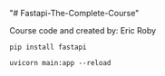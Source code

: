"# Fastapi-The-Complete-Course"

Course code and created by: Eric Roby


`pip install fastapi`

`uvicorn main:app --reload`
